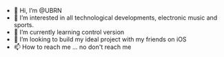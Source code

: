 - 👋 Hi, I’m @UBRN
- 👀 I’m interested in all technological developments, electronic music and sports.
- 🌱 I’m currently learning control version
- 💞️ I’m looking to build my ideal project with my friends on iOS
- 📫 How to reach me ... no don't reach me

<!---
UBRN/UBRN is a ✨ special ✨ repository because its `README.md` (this file) appears on your GitHub profile.
You can click the Preview link to take a look at your changes.
--->

